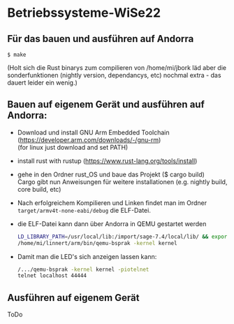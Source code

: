 # Betriebssysteme-WiSe22

## Für das bauen und ausführen auf Andorra
```$ make```

(Holt sich die Rust binarys zum compilieren von /home/mi/jbork läd aber die sonderfunktionen (nightly version, dependancys, etc) nochmal extra - das dauert leider ein wenig.)

## Bauen auf eigenem Gerät und ausführen auf Andorra:

- Download und install GNU Arm Embedded Toolchain (https://developer.arm.com/downloads/-/gnu-rm)  
(for linux just download and set PATH)

- install rust with rustup (https://www.rust-lang.org/tools/install)

- gehe in den Ordner rust_OS und baue das Projekt ($ cargo build)  
Cargo gibt nun Anweisungen für weitere installationen (e.g. nightly build, core build, etc)

- Nach erfolgreichem Kompilieren und Linken findet man im Ordner `target/armv4t-none-eabi/debug` die ELF-Datei.

- die ELF-Datei kann dann über Andorra in QEMU gestartet werden
    ```bash
    LD_LIBRARY_PATH=/usr/local/lib:/import/sage-7.4/local/lib/ && export LD_LIBRARY_PATH
    /home/mi/linnert/arm/bin/qemu-bsprak -kernel kernel
    ```

- Damit man die LED's sich anzeigen lassen kann:  
    ```bash
    /.../qemu-bsprak -kernel kernel -piotelnet
    telnet localhost 44444
    ```
## Ausführen auf eigenem Gerät
ToDo

